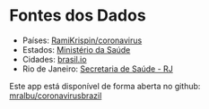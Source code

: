 # Fontes dos Dados

- Países: [RamiKrispin/coronavirus](https://github.com/RamiKrispin/coronavirus)
- Estados: [Ministério da Saúde](https://covid.saude.gov.br/)
- Cidades: [brasil.io](https://brasil.io/dataset/covid19/caso)
- Rio de Janeiro: [Secretaria de Saúde - RJ](http://painel.saude.rj.gov.br/monitoramento/covid19.html)

Este app está disponível de forma aberta no github: [mralbu/coronavirusbrazil](https://github.com/mralbu/coronavirusbrazil)
